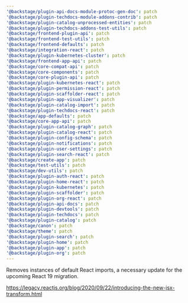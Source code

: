 ```yaml
---
'@backstage/plugin-api-docs-module-protoc-gen-doc': patch
'@backstage/plugin-techdocs-module-addons-contrib': patch
'@backstage/plugin-catalog-unprocessed-entities': patch
'@backstage/plugin-techdocs-addons-test-utils': patch
'@backstage/frontend-plugin-api': patch
'@backstage/frontend-test-utils': patch
'@backstage/frontend-defaults': patch
'@backstage/integration-react': patch
'@backstage/plugin-kubernetes-cluster': patch
'@backstage/frontend-app-api': patch
'@backstage/core-compat-api': patch
'@backstage/core-components': patch
'@backstage/core-plugin-api': patch
'@backstage/plugin-kubernetes-react': patch
'@backstage/plugin-permission-react': patch
'@backstage/plugin-scaffolder-react': patch
'@backstage/plugin-app-visualizer': patch
'@backstage/plugin-catalog-import': patch
'@backstage/plugin-techdocs-react': patch
'@backstage/app-defaults': patch
'@backstage/core-app-api': patch
'@backstage/plugin-catalog-graph': patch
'@backstage/plugin-catalog-react': patch
'@backstage/plugin-config-schema': patch
'@backstage/plugin-notifications': patch
'@backstage/plugin-user-settings': patch
'@backstage/plugin-search-react': patch
'@backstage/create-app': patch
'@backstage/test-utils': patch
'@backstage/dev-utils': patch
'@backstage/plugin-auth-react': patch
'@backstage/plugin-home-react': patch
'@backstage/plugin-kubernetes': patch
'@backstage/plugin-scaffolder': patch
'@backstage/plugin-org-react': patch
'@backstage/plugin-api-docs': patch
'@backstage/plugin-devtools': patch
'@backstage/plugin-techdocs': patch
'@backstage/plugin-catalog': patch
'@backstage/canon': patch
'@backstage/theme': patch
'@backstage/plugin-search': patch
'@backstage/plugin-home': patch
'@backstage/plugin-app': patch
'@backstage/plugin-org': patch
---
```


Removes instances of default React imports, a necessary update for the upcoming React 19 migration.

<https://legacy.reactjs.org/blog/2020/09/22/introducing-the-new-jsx-transform.html>
